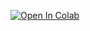 [![Open In Colab](https://colab.research.google.com/assets/colab-badge.svg)](https://colab.research.google.com/github/panguin6010/kohya_ss_google_colab/blob/master/kohya_ss_colab.ipynb)
